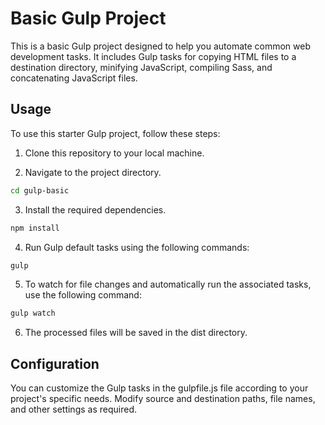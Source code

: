 # Basic Gulp Project

This is a basic Gulp project designed to help you automate common web development tasks. It includes Gulp tasks for copying HTML files to a destination directory, minifying JavaScript, compiling Sass, and concatenating JavaScript files.

## Usage

To use this starter Gulp project, follow these steps:

1. Clone this repository to your local machine.

2. Navigate to the project directory.

```sh
cd gulp-basic
```

3. Install the required dependencies.

```sh
npm install
```

4. Run Gulp default tasks using the following commands:

```sh
gulp
```

5. To watch for file changes and automatically run the associated tasks, use the following command:

```sh
gulp watch
```

6. The processed files will be saved in the dist directory.

## Configuration

You can customize the Gulp tasks in the gulpfile.js file according to your project's specific needs. Modify source and destination paths, file names, and other settings as required.